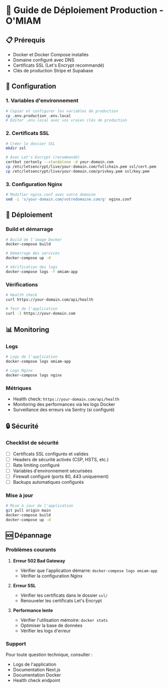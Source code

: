 # 🚀 Guide de Déploiement Production - O'MIAM

## 📋 Prérequis

- Docker et Docker Compose installés
- Domaine configuré avec DNS
- Certificats SSL (Let's Encrypt recommandé)
- Clés de production Stripe et Supabase

## 🔧 Configuration

### 1. Variables d'environnement

```bash
# Copier et configurer les variables de production
cp .env.production .env.local
# Éditer .env.local avec vos vraies clés de production
```

### 2. Certificats SSL

```bash
# Créer le dossier SSL
mkdir ssl

# Avec Let's Encrypt (recommandé)
certbot certonly --standalone -d your-domain.com
cp /etc/letsencrypt/live/your-domain.com/fullchain.pem ssl/cert.pem
cp /etc/letsencrypt/live/your-domain.com/privkey.pem ssl/key.pem
```

### 3. Configuration Nginx

```bash
# Modifier nginx.conf avec votre domaine
sed -i 's/your-domain.com/votredomaine.com/g' nginx.conf
```

## 🚀 Déploiement

### Build et démarrage

```bash
# Build de l'image Docker
docker-compose build

# Démarrage des services
docker-compose up -d

# Vérification des logs
docker-compose logs -f omiam-app
```

### Vérifications

```bash
# Health check
curl https://your-domain.com/api/health

# Test de l'application
curl -I https://your-domain.com
```

## 📊 Monitoring

### Logs

```bash
# Logs de l'application
docker-compose logs omiam-app

# Logs Nginx
docker-compose logs nginx
```

### Métriques

- Health check: `https://your-domain.com/api/health`
- Monitoring des performances via les logs Docker
- Surveillance des erreurs via Sentry (si configuré)

## 🔒 Sécurité

### Checklist de sécurité

- [ ] Certificats SSL configurés et valides
- [ ] Headers de sécurité activés (CSP, HSTS, etc.)
- [ ] Rate limiting configuré
- [ ] Variables d'environnement sécurisées
- [ ] Firewall configuré (ports 80, 443 uniquement)
- [ ] Backups automatiques configurés

### Mise à jour

```bash
# Mise à jour de l'application
git pull origin main
docker-compose build
docker-compose up -d
```

## 🆘 Dépannage

### Problèmes courants

1. **Erreur 502 Bad Gateway**
   - Vérifier que l'application démarre: `docker-compose logs omiam-app`
   - Vérifier la configuration Nginx

2. **Erreur SSL**
   - Vérifier les certificats dans le dossier `ssl/`
   - Renouveler les certificats Let's Encrypt

3. **Performance lente**
   - Vérifier l'utilisation mémoire: `docker stats`
   - Optimiser la base de données
   - Vérifier les logs d'erreur

### Support

Pour toute question technique, consulter :
- Logs de l'application
- Documentation Next.js
- Documentation Docker
- Health check endpoint
